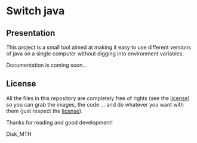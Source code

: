 # Switch java

## Presentation

This project is a small tool aimed at making it easy to use different versions of java on a single computer without digging into environment variables.


Documentation is coming soon...

## License

All the files in this repository are completely free of rights (see the [license](https://github.com/Disk-MTH/Switch-java/blob/master/license.txt)) so 
you can grab the images, the code ... and do whatever you want with them (just 
respect the [license](https://github.com/Disk-MTH/Switch-java/blob/master/license.txt)).

Thanks for reading and good development!

Disk_MTH